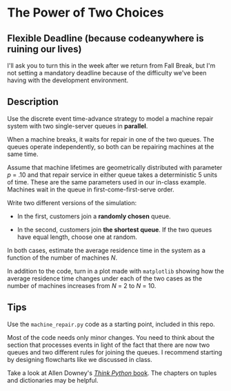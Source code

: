 # The Power of Two Choices

## Flexible Deadline (because codeanywhere is ruining our lives)

I'll ask you to turn this in the week after we return from Fall Break, but I'm not setting a mandatory deadline because of the difficulty we've been having with the development environment.

## Description

Use the discrete event time-advance strategy to model a machine repair system with two single-server queues in **parallel**.

When a machine breaks, it waits for repair in one of the two queues. The queues operate independently, so both can be repairing machines at the same time.

Assume that machine lifetimes are geometrically distributed with parameter *p* = .10 and that repair service in either queue takes a deterministic 5 units of time. These are the same parameters used in our in-class example. Machines wait in the queue in first-come-first-serve order.

Write two different versions of the simulation:

- In the first, customers join a **randomly chosen** queue.

- In the second, customers join **the shortest queue**. If the two queues have equal length, choose one at random.

In both cases, estimate the average residence time in the system as a function of the number of machines *N*.

In addition to the code, turn in a plot made with `matplotlib` showing how the average residence time changes under each of the two cases as the number of machines increases from *N* = 2 to *N* = 10.

## Tips

Use the `machine_repair.py` code as a starting point, included in this repo.

Most of the code needs only minor changes. You need to think about the section that processes events in light of the fact that there are now two queues and two different rules for joining the queues. I recommend starting by designing flowcharts like we discussed in class.

Take a look at Allen Downey's [*Think Python* book](https://greenteapress.com/wp/think-python/). The chapters on tuples and dictionaries may be helpful.





